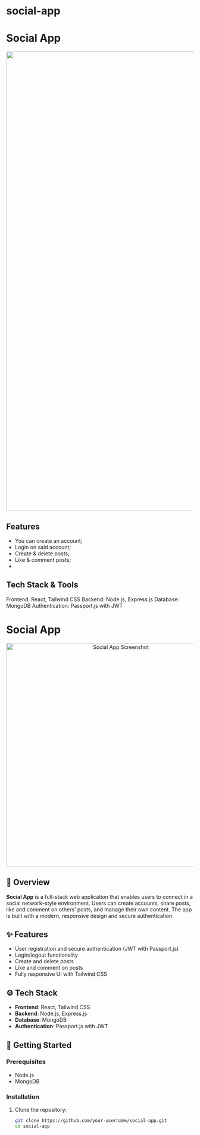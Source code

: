 # social-app

# Social App
<p align="center">


<img width="1226" height="1232" alt="Sem Título" src="https://github.com/user-attachments/assets/644151bb-3de3-4545-ba68-3f2d5526c5ca" />

## Features
- You can create an account;
- Login on said account;
- Create & delete posts;
- Like & comment posts;
- 
## Tech Stack & Tools
Frontend: React, Tailwind CSS
Backend: Node.js, Express.js
Database: MongoDB
Authentication: Passport.js with JWT

# Social App

<p align="center">
  <img width="600" alt="Social App Screenshot" src="https://github.com/user-attachments/assets/644151bb-3de3-4545-ba68-3f2d5526c5ca" />
</p>

## 📖 Overview

**Social App** is a full-stack web application that enables users to connect in a social network–style environment. Users can create accounts, share posts, like and comment on others’ posts, and manage their own content. The app is built with a modern, responsive design and secure authentication.

## ✨ Features

- User registration and secure authentication (JWT with Passport.js)
- Login/logout functionality
- Create and delete posts
- Like and comment on posts
- Fully responsive UI with Tailwind CSS

## ⚙️ Tech Stack

- **Frontend**: React, Tailwind CSS
- **Backend**: Node.js, Express.js
- **Database**: MongoDB
- **Authentication**: Passport.js with JWT

## 🚀 Getting Started

### Prerequisites

- Node.js
- MongoDB

### Installation

1. Clone the repository:

   ```bash
   git clone https://github.com/your-username/social-app.git
   cd social-app
